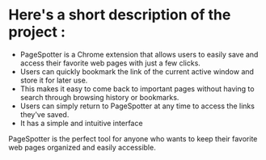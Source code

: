 # Here's a short description of the project :

- PageSpotter is a Chrome extension that allows users to easily save and access their favorite web pages with just a few clicks. 
- Users can quickly bookmark the link of the current active window and store it for later use. 
- This makes it easy to come back to important pages without having to search through browsing history or bookmarks. 
- Users can simply return to PageSpotter at any time to access the links they've saved. 
- It has a simple and intuitive interface 

PageSpotter is the perfect tool for anyone who wants to keep their favorite web pages organized and easily accessible.
